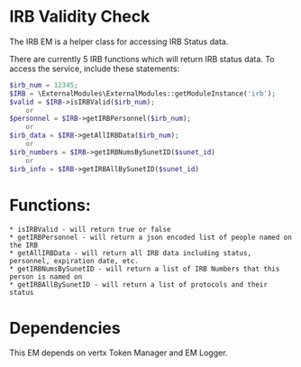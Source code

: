 
# IRB Validity Check

The IRB EM is a helper class for accessing IRB Status data.

There are currently 5 IRB functions which will return IRB status data. To
access the service, include these statements:
```php
$irb_num = 12345;
$IRB = \ExternalModules\ExternalModules::getModuleInstance('irb');
$valid = $IRB->isIRBValid($irb_num);
    or
$personnel = $IRB->getIRBPersonnel($irb_num);
    or
$irb_data = $IRB->getAllIRBData($irb_num);
    or
$irb_numbers = $IRB->getIRBNumsBySunetID($sunet_id)
    or
$irb_info = $IRB->getIRBAllBySunetID($sunet_id)
```

# Functions:
    * isIRBValid - will return true or false
    * getIRBPersonnel - will return a json encoded list of people named on the IRB
    * getAllIRBData - will return all IRB data including status, personnel, expiration date, etc.
    * getIRBNumsBySunetID - will return a list of IRB Numbers that this person is named on
    * getIRBAllBySunetID - will return a list of protocols and their status

# Dependencies
This EM depends on vertx Token Manager and EM Logger.

```$xslt


```